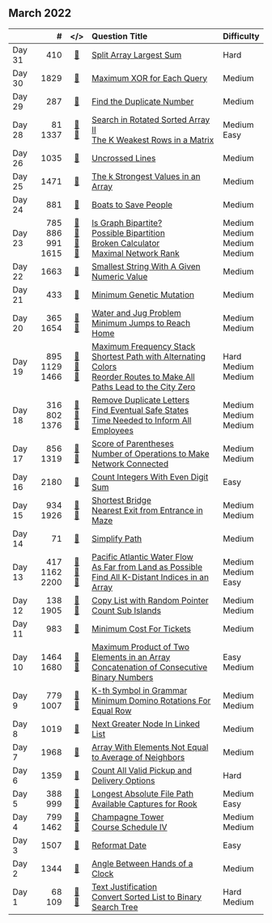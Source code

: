 ## March 2022

||#|</>|Question Title|Difficulty|
|:--|--:|:-:|:--|:--|
|Day 31|410|[📎](../src/q_401_450/q0410.cc)|[Split Array Largest Sum](https://leetcode.com/problems/split-array-largest-sum/)|Hard|
|Day 30|1829|[📎](../src/q_1801_1850/q1829.cc)|[Maximum XOR for Each Query](https://leetcode.com/problems/maximum-xor-for-each-query/)|Medium|
|Day 29|287|[📎](../src/q_251_300/q0287.cc)|[Find the Duplicate Number](https://leetcode.com/problems/find-the-duplicate-number/)|Medium|
|Day 28|81<br>1337|[📎](../src/q_51_100/q0081.cc)<br>[📎](../src/q_1301_1350/q1337.cc)|[Search in Rotated Sorted Array II](https://leetcode.com/problems/search-in-rotated-sorted-array-ii/)<br>[The K Weakest Rows in a Matrix](https://leetcode.com/problems/the-k-weakest-rows-in-a-matrix/)|Medium<br>Easy|
|Day 26|1035|[📎](../src/q_1001_1050/q1035.cc)|[Uncrossed Lines](https://leetcode.com/problems/uncrossed-lines/)|Medium|
|Day 25|1471|[📎](../src/q_1451_1500/q1471.cc)|[The k Strongest Values in an Array](https://leetcode.com/problems/the-k-strongest-values-in-an-array/)|Medium|
|Day 24|881|[📎](../src/q_851_900/q0881.cc)|[Boats to Save People](https://leetcode.com/problems/boats-to-save-people/)|Medium|
|Day 23|785<br>886<br>991<br>1615|[📎](../src/q_751_800/q0785.cc)<br>[📎](../src/q_851_900/q0886.cc)<br>[📎](../src/q_951_1000/q0991.cc)<br>[📎](../src/q_1601_1650/q1615.cc)|[Is Graph Bipartite?](https://leetcode.com/problems/is-graph-bipartite/)<br>[Possible Bipartition](https://leetcode.com/problems/possible-bipartition/)<br>[Broken Calculator](https://leetcode.com/problems/broken-calculator/)<br>[Maximal Network Rank](https://leetcode.com/problems/maximal-network-rank/)|Medium<br>Medium<br>Medium<br>Medium|
|Day 22|1663|[📎](../src/q_1651_1700/q1663.cc)|[Smallest String With A Given Numeric Value](https://leetcode.com/problems/smallest-string-with-a-given-numeric-value/)|Medium|
|Day 21|433|[📎](../src/q_401_450/q0433.cc)|[Minimum Genetic Mutation](https://leetcode.com/problems/minimum-genetic-mutation/)|Medium|
|Day 20|365<br>1654|[📎](../src/q_351_400/q0365.cc)<br>[📎](../src/q_1651_1700/q1654.cc)|[Water and Jug Problem](https://leetcode.com/problems/water-and-jug-problem/)<br>[Minimum Jumps to Reach Home](https://leetcode.com/problems/minimum-jumps-to-reach-home/)|Medium<br>Medium|
|Day 19|895<br>1129<br>1466|[📎](../src/q_851_900/q0895.cc)<br>[📎](../src/q_1101_1150/q1129.cc)<br>[📎](../src/q_1451_1500/q1466.cc)|[Maximum Frequency Stack](https://leetcode.com/problems/maximum-frequency-stack/)<br>[Shortest Path with Alternating Colors](https://leetcode.com/problems/shortest-path-with-alternating-colors/)<br>[Reorder Routes to Make All Paths Lead to the City Zero](https://leetcode.com/problems/reorder-routes-to-make-all-paths-lead-to-the-city-zero/)|Hard<br>Medium<br>Medium|
|Day 18|316<br>802<br>1376|[📎](../src/q_301_350/q0316.cc)<br>[📎](../src/q_801_850/q0802.cc)<br>[📎](../src/q_1351_1400/q1376.cc)|[Remove Duplicate Letters](https://leetcode.com/problems/remove-duplicate-letters/)<br>[Find Eventual Safe States](https://leetcode.com/problems/find-eventual-safe-states/)<br>[Time Needed to Inform All Employees](https://leetcode.com/problems/time-needed-to-inform-all-employees/)|Medium<br>Medium<br>Medium|
|Day 17|856<br>1319|[📎](../src/q_851_900/q0856.cc)<br>[📎](../src/q_1301_1350/q1319.cc)|[Score of Parentheses](https://leetcode.com/problems/score-of-parentheses/)<br>[Number of Operations to Make Network Connected](https://leetcode.com/problems/number-of-operations-to-make-network-connected/)|Medium<br>Medium|
|Day 16|2180|[📎](../src/q_2151_2200/q2180.cc)|[Count Integers With Even Digit Sum](https://leetcode.com/problems/count-integers-with-even-digit-sum/)|Easy|
|Day 15|934<br>1926|[📎](../src/q_901_950/q0934.cc)<br>[📎](../src/q_1901_1950/q1926.cc)|[Shortest Bridge](https://leetcode.com/problems/shortest-bridge/)<br>[Nearest Exit from Entrance in Maze](https://leetcode.com/problems/nearest-exit-from-entrance-in-maze/)|Medium<br>Medium|
|Day 14|71|[📎](../src/q_51_100/q0071.cc)|[Simplify Path](https://leetcode.com/problems/simplify-path/)|Medium|
|Day 13|417<br>1162<br>2200|[📎](../src/q_401_450/q0417.cc)<br>[📎](../src/q_1151_1200/q1162.cc)<br>[📎](../src/q_2151_2200/q2200.cc)|[Pacific Atlantic Water Flow](https://leetcode.com/problems/pacific-atlantic-water-flow/)<br>[As Far from Land as Possible](https://leetcode.com/problems/as-far-from-land-as-possible/)<br>[Find All K-Distant Indices in an Array](https://leetcode.com/problems/find-all-k-distant-indices-in-an-array/)|Medium<br>Medium<br>Easy|
|Day 12|138<br>1905|[📎](../src/q_101_150/q0138.cc)<br>[📎](../src/q_1901_1950/q1905.cc)|[Copy List with Random Pointer](https://leetcode.com/problems/copy-list-with-random-pointer/)<br>[Count Sub Islands](https://leetcode.com/problems/count-sub-islands/)|Medium<br>Medium|
|Day 11|983|[📎](../src/q_951_1000/q0983.cc)|[Minimum Cost For Tickets](https://leetcode.com/problems/minimum-cost-for-tickets/)|Medium|
|Day 10|1464<br>1680|[📎](../src/q_1451_1500/q1464.cc)<br>[📎](../src/q_1651_1700/q1680.cc)|[Maximum Product of Two Elements in an Array](https://leetcode.com/problems/maximum-product-of-two-elements-in-an-array/)<br>[Concatenation of Consecutive Binary Numbers](https://leetcode.com/problems/concatenation-of-consecutive-binary-numbers/)|Easy<br>Medium|
|Day 9|779<br>1007|[📎](../src/q_751_800/q0779.cc)<br>[📎](../src/q_1001_1050/q1007.cc)|[K-th Symbol in Grammar](https://leetcode.com/problems/k-th-symbol-in-grammar/)<br>[Minimum Domino Rotations For Equal Row](https://leetcode.com/problems/minimum-domino-rotations-for-equal-row/)|Medium<br>Medium|
|Day 8|1019|[📎](../src/q_1001_1050/q1019.cc)|[Next Greater Node In Linked List](https://leetcode.com/problems/next-greater-node-in-linked-list/)|Medium|
|Day 7|1968|[📎](../src/q_1951_2000/q1968.cc)|[Array With Elements Not Equal to Average of Neighbors](https://leetcode.com/problems/array-with-elements-not-equal-to-average-of-neighbors/)|Medium|
|Day 6|1359|[📎](../src/q_1351_1400/q1359.cc)|[Count All Valid Pickup and Delivery Options](https://leetcode.com/problems/count-all-valid-pickup-and-delivery-options/)|Hard|
|Day 5|388<br>999|[📎](../src/q_351_400/q0388.cc)<br>[📎](../src/q_951_1000/q0999.cc)|[Longest Absolute File Path](https://leetcode.com/problems/longest-absolute-file-path/)<br>[Available Captures for Rook](https://leetcode.com/problems/available-captures-for-rook/)|Medium<br>Easy|
|Day 4|799<br>1462|[📎](../src/q_751_800/q0799.cc)<br>[📎](../src/q_1451_1500/q1462.cc)|[Champagne Tower](https://leetcode.com/problems/champagne-tower/)<br>[Course Schedule IV](https://leetcode.com/problems/course-schedule-iv/)|Medium<br>Medium|
|Day 3|1507|[📎](../src/q_1501_1550/q1507.cc)|[Reformat Date](https://leetcode.com/problems/reformat-date/)|Easy|
|Day 2|1344|[📎](../src/q_1301_1350/q1344.cc)|[Angle Between Hands of a Clock](https://leetcode.com/problems/angle-between-hands-of-a-clock/)|Medium|
|Day 1|68<br>109|[📎](../src/q_51_100/q0068.cc)<br>[📎](../src/q_101_150/q0109.cc)|[Text Justification](https://leetcode.com/problems/text-justification/)<br>[Convert Sorted List to Binary Search Tree](https://leetcode.com/problems/convert-sorted-list-to-binary-search-tree/)|Hard<br>Medium|

